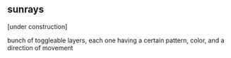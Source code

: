 ## sunrays

[under construction]

bunch of toggleable layers, each one having a certain pattern, color, and a direction of movement
